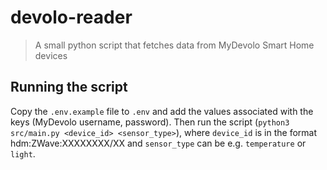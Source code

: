 # devolo-reader

> A small python script that fetches data from MyDevolo Smart Home devices

## Running the script
Copy the ``.env.example`` file to ``.env`` and add the values associated with the keys (MyDevolo username, password).
Then run the script (``python3 src/main.py <device_id> <sensor_type>``), where ``device_id`` is in the format hdm:ZWave:XXXXXXXX/XX and ``sensor_type`` can be e.g. ``temperature`` or ``light``.
